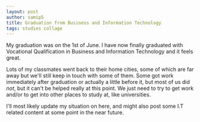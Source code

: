 ```yaml
---
layout: post
author: samip5
title: Graduation from Business and Information Technology
tags: studies collage
---
```


My graduation was on the 1st of June.
I have now finally graduated with Vocational Qualification in Business and Information Technology and it feels great.

Lots of my classmates went back to their home cities, some of which are far away but we'll still keep in touch with some of them.
Some got work immediately after graduation or actually a little before it, but most of us did *not*, but it can't be helped really at this point.
We just need to try to get work and/or to get into other places to study at, like universities.

I'll most likely update my situation on here, and might also post some I.T related content at some point in the near future.